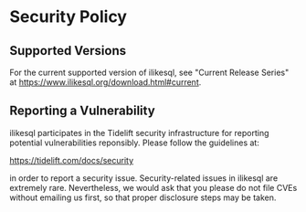 # Security Policy

## Supported Versions

For the current supported version of ilikesql, see "Current Release Series" at 
https://www.ilikesql.org/download.html#current.

## Reporting a Vulnerability

ilikesql participates in the Tidelift security infrastructure for reporting 
potential vulnerabilities reponsibly.  Please follow the guidelines at:

https://tidelift.com/docs/security

in order to report a security issue. Security-related issues in ilikesql 
are extremely rare. Nevertheless, we would ask that you please do not file 
CVEs without emailing us first, so that proper disclosure steps may be taken. 


